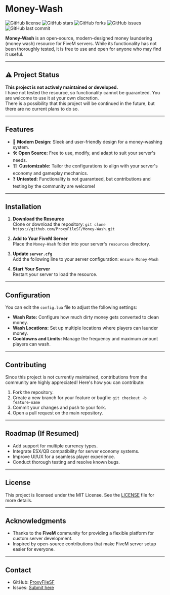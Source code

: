 # Money-Wash

![GitHub license](https://img.shields.io/github/license/ProxyFileSF/Money-Wash) ![GitHub stars](https://img.shields.io/github/stars/ProxyFileSF/Money-Wash) ![GitHub forks](https://img.shields.io/github/forks/ProxyFileSF/Money-Wash) ![GitHub issues](https://img.shields.io/github/issues/ProxyFileSF/Money-Wash) ![GitHub last commit](https://img.shields.io/github/last-commit/ProxyFileSF/Money-Wash)

**Money-Wash** is an open-source, modern-designed money laundering (money wash) resource for FiveM servers. While its functionality has not been thoroughly tested, it is free to use and open for anyone who may find it useful.

---

## ⚠️ Project Status

**This project is not actively maintained or developed.**  
I have not tested the resource, so functionality cannot be guaranteed. You are welcome to use it at your own discretion.  
There is a possibility that this project will be continued in the future, but there are no current plans to do so.

---

## Features

- 🤑 **Modern Design:** Sleek and user-friendly design for a money-washing system.  
- 🛠️ **Open Source:** Free to use, modify, and adapt to suit your server's needs.  
- 🏗️ **Customizable:** Tailor the configurations to align with your server's economy and gameplay mechanics.  
- ❓ **Untested:** Functionality is not guaranteed, but contributions and testing by the community are welcome!

---

## Installation

1. **Download the Resource**  
   Clone or download the repository: `git clone https://github.com/ProxyFileSF/Money-Wash.git`

2. **Add to Your FiveM Server**  
   Place the `Money-Wash` folder into your server's `resources` directory.

3. **Update `server.cfg`**  
   Add the following line to your server configuration: `ensure Money-Wash`

4. **Start Your Server**  
   Restart your server to load the resource.

---

## Configuration

You can edit the `config.lua` file to adjust the following settings:  

- **Wash Rate:** Configure how much dirty money gets converted to clean money.  
- **Wash Locations:** Set up multiple locations where players can launder money.  
- **Cooldowns and Limits:** Manage the frequency and maximum amount players can wash.  

---

## Contributing

Since this project is not currently maintained, contributions from the community are highly appreciated! Here's how you can contribute:  

1. Fork the repository.  
2. Create a new branch for your feature or bugfix: `git checkout -b feature-name`  
3. Commit your changes and push to your fork.  
4. Open a pull request on the main repository.

---

## Roadmap (If Resumed)

- Add support for multiple currency types.  
- Integrate ESX/QB compatibility for server economy systems.  
- Improve UI/UX for a seamless player experience.  
- Conduct thorough testing and resolve known bugs.  

---

## License

This project is licensed under the MIT License. See the [LICENSE](LICENSE) file for more details.

---

## Acknowledgments

- Thanks to the **FiveM** community for providing a flexible platform for custom server development.  
- Inspired by open-source contributions that make FiveM server setup easier for everyone.  

---

## Contact

- GitHub: [ProxyFileSF](https://github.com/ProxyFileSF)  
- Issues: [Submit here](https://github.com/ProxyFileSF/Money-Wash/issues)  
